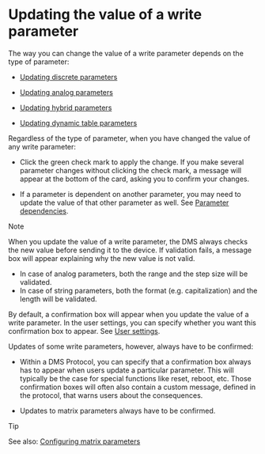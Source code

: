 # Updating the value of a write parameter

The way you can change the value of a write parameter depends on the type of parameter:

- [Updating discrete parameters](Updating_discrete_parameters.md)

- [Updating analog parameters](Updating_analog_parameters.md)

- [Updating hybrid parameters](Updating_hybrid_parameters.md)

- [Updating dynamic table parameters](Updating_dynamic_table_parameters.md)

Regardless of the type of parameter, when you have changed the value of any write parameter:

- Click the green check mark to apply the change. If you make several parameter changes without clicking the check mark, a message will appear at the bottom of the card, asking you to confirm your changes.

- If a parameter is dependent on another parameter, you may need to update the value of that other parameter as well. See [Parameter dependencies](Parameter_dependencies.md).

> [!NOTE]
> When you update the value of a write parameter, the DMS always checks the new value before sending it to the device. If validation fails, a message box will appear explaining why the new value is not valid.
> -  In case of analog parameters, both the range and the step size will be validated.
> -  In case of string parameters, both the format (e.g. capitalization) and the length will be validated.

By default, a confirmation box will appear when you update the value of a write parameter. In the user settings, you can specify whether you want this confirmation box to appear. See [User settings](../../part_1/GettingStarted/User_settings.md).

Updates of some write parameters, however, always have to be confirmed:

- Within a DMS Protocol, you can specify that a confirmation box always has to appear when users update a particular parameter. This will typically be the case for special functions like reset, reboot, etc. Those confirmation boxes will often also contain a custom message, defined in the protocol, that warns users about the consequences.

- Updates to matrix parameters always have to be confirmed.

> [!TIP]
> See also:
> [Configuring matrix parameters](Configuring_matrix_parameters.md)
